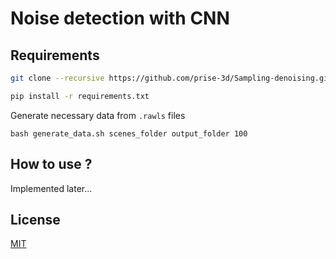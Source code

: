 # Noise detection with CNN

## Requirements

```bash
git clone --recursive https://github.com/prise-3d/Sampling-denoising.git
```

```bash
pip install -r requirements.txt
```

Generate necessary data from `.rawls` files
```
bash generate_data.sh scenes_folder output_folder 100
```

## How to use ?

Implemented later...

## License

[MIT](LICENSE)
